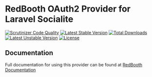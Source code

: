 # RedBooth OAuth2 Provider for Laravel Socialite

[![Scrutinizer Code Quality](https://img.shields.io/scrutinizer/g/SocialiteProviders/RedBooth.svg?style=flat-square)](https://scrutinizer-ci.com/g/SocialiteProviders/RedBooth/?branch=master)
[![Latest Stable Version](https://img.shields.io/packagist/v/socialiteproviders/redbooth.svg?style=flat-square)](https://packagist.org/packages/socialiteproviders/redbooth)
[![Total Downloads](https://img.shields.io/packagist/dt/socialiteproviders/redbooth.svg?style=flat-square)](https://packagist.org/packages/socialiteproviders/redbooth)
[![Latest Unstable Version](https://img.shields.io/packagist/vpre/socialiteproviders/redbooth.svg?style=flat-square)](https://packagist.org/packages/socialiteproviders/redbooth)
[![License](https://img.shields.io/packagist/l/socialiteproviders/redbooth.svg?style=flat-square)](https://packagist.org/packages/socialiteproviders/redbooth)

## Documentation

Full documentation for using this provider can be found at [RedBooth Documentation](http://socialiteproviders.github.io/providers/redbooth/)

